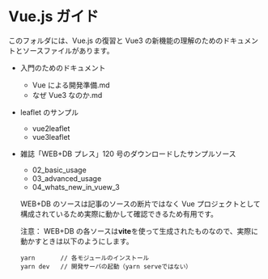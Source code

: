 # Vue.js ガイド

このフォルダには、Vue.js の復習と Vue3 の新機能の理解のためのドキュメントとソースファイルがあります。

- 入門のためのドキュメント
  - Vue による開発準備.md
  - なぜ Vue3 なのか.md
- leaflet のサンプル
  - vue2leaflet
  - vue3leaflet
- 雑誌「WEB+DB プレス」120 号のダウンロードしたサンプルソース

  - 02_basic_usage
  - 03_advanced_usage
  - 04_whats_new_in_vuew_3

  WEB+DB のソースは記事のソースの断片ではなく Vue プロジェクトとして構成されているため実際に動かして確認できるため有用です。

  注意： WEB+DB の各ソースは**vite**を使って生成されたものなので、実際に動かすときは以下のようにします。

  ```shell
  yarn       // 各モジュールのインストール
  yarn dev   // 開発サーバの起動（yarn serveではない）
  ```
